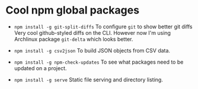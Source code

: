 # Cool npm global packages

- `npm install -g git-split-diffs`
  To configure `git` to show better git diffs
  Very cool github-styled diffs on the CLI. However now I'm using Archlinux
  package `git-delta` which looks better.

- `npm install -g csv2json`
  To build JSON objects from CSV data.

- `npm install -g npm-check-updates`
  To see what packages need to be updated on a project.

- `npm install -g serve`
  Static file serving and directory listing.
